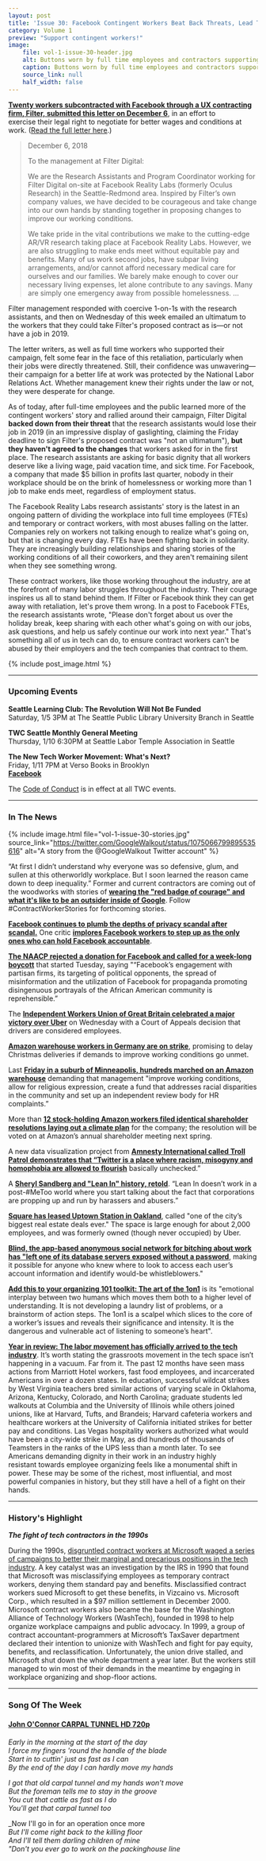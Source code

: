 ```yaml
---
layout: post
title: 'Issue 30: Facebook Contingent Workers Beat Back Threats, Lead The Path Forward'
category: Volume 1
preview: "Support contingent workers!"
image:
    file: vol-1-issue-30-header.jpg
    alt: Buttons worn by full time employees and contractors supporting the fight for improved working conditions
    caption: Buttons worn by full time employees and contractors supporting the fight for improved working conditions
    source_link: null
    half_width: false
---
```


<!-- Content imported from: https://mailchi.mp/480fbcbde3ef/tech-workers-coalition-update-1303437?e=dbff030191 -->

[**Twenty workers subcontracted with Facebook through a UX contracting firm, Filter,&nbsp;submitted this letter on December 6**](https://www.theguardian.com/technology/2018/dec/20/facebook-contractors-filter-digital-labor-dispute-christmas), in an effort to exercise&nbsp;their legal right to negotiate for better wages and conditions at work. ([Read the full letter here](https://contingent-worker-solidarity.github.io/letter-of-demands.pdf).)  

<!--excerpt-->

> December 6, 2018
>
> To the management at Filter Digital:  
>
> We are the Research Assistants and Program Coordinator working for Filter Digital on-site at Facebook Reality Labs (formerly Oculus Research) in the Seattle-Redmond area. Inspired by Filter’s own company values, we have decided to be courageous and take change into our own hands by standing together in proposing changes to improve our working conditions.  
>
> We take pride in the vital contributions we make to the cutting-edge AR/VR research taking place at Facebook Reality Labs. However, we are also struggling to make ends meet without equitable pay and benefits. Many of us work second jobs, have subpar living arrangements, and/or cannot afford necessary medical care for ourselves and our families. We barely make enough to cover our necessary living expenses, let alone contribute to any savings. Many are simply one emergency away from possible homelessness. ...
  
Filter management responded with coercive 1-on-1s with the research assistants, and then on Wednesday of this week emailed an ultimatum to the workers that they could take Filter's proposed contract as is—or not have a job in 2019.  
  
The letter writers, as well as full time workers who supported their campaign, felt some fear in the face of this retaliation, particularly when their jobs were directly threatened. Still,&nbsp;their confidence was unwavering—their campaign for a better life at work was protected by the National Labor Relations Act. Whether management knew their rights under the law or not, they were desperate for change.  
  
As of today, after full-time employees and the public learned more of the contingent workers'&nbsp;story and rallied around their campaign, Filter Digital **backed down from their threat** that the research assistants would lose their job in 2019 (in an impressive display of gaslighting, claiming the Friday deadline to sign Filter's proposed contract was "not an ultimatum"), **but they haven't agreed to the changes** that workers asked for in the first place. The research assistants are asking for basic dignity that all workers deserve like a living wage, paid vacation time, and sick time. For Facebook, a company that made $5 billion in profits last quarter, nobody in their workplace should be on the brink of homelessness or working more than 1 job to make ends meet, regardless of employment status.  
  
The Facebook Reality Labs research assistants' story is the latest in an ongoing pattern of dividing the workplace into full time employees (FTEs) and temporary or contract workers, with most abuses falling on the latter. Companies rely on workers not talking enough to realize what's going on, but that is changing every day.&nbsp;FTEs have been fighting back in solidarity. They are increasingly building relationships and sharing stories of the working conditions of all their coworkers, and they aren't remaining silent when they see something wrong.  
  
These contract workers, like those working throughout the industry, are at the forefront of many labor struggles throughout the industry. Their courage inspires us all to stand behind them. If Filter or Facebook think they can get away with retaliation, let's prove them wrong. In a post to Facebook FTEs, the research assistants wrote, "Please don't forget about us over the holiday break, keep sharing with each other what's going on with our jobs, ask questions, and help us safely continue our work into next year." That's something all of us in tech can do, to ensure contract workers can't be abused by their employers and the tech companies that contract to them.

{% include post_image.html %}

***

###  Upcoming Events

 **Seattle Learning Club: The Revolution Will Not Be Funded**  
Saturday, 1/5 3PM at The Seattle Public Library University Branch in Seattle  
  
**TWC Seattle Monthly General Meeting**  
Thursday, 1/10 6:30PM at Seattle Labor Temple Association in Seattle&nbsp;  
  
**The New Tech Worker Movement: What's Next?**  
Friday, 1/11 7PM at Verso Books in Brooklyn  
[**Facebook**](https://www.facebook.com/events/299017240954853/)&nbsp;

The [Code of Conduct](https://techworkerscoalition.org/community-guide/) is in effect at all TWC events.

***

###  In The News

{% include image.html
    file="vol-1-issue-30-stories.jpg"
    source_link="https://twitter.com/GoogleWalkout/status/1075066799895535616"
    alt="A story from the @GoogleWalkout Twitter account"
%}

“At first I didn’t understand why everyone was so defensive, glum, and sullen at this otherworldly workplace. But I soon learned the reason came down to deep inequality.” Former and current contractors are coming out of the woodworks with stories of [**wearing the "red badge of courage" and what it's like to be an outsider inside of Google**](https://qz.com/1494111/googles-caste-system-is-bad-for-workers-and-bad-for-google-too/). Follow #ContractWorkerStories for forthcoming stories.  
  
[**Facebook continues to plumb the depths of privacy scandal after scandal.**](https://www.nytimes.com/2018/12/18/technology/facebook-privacy.html%C2%A0)&nbsp;One critic [**implores Facebook workers to step up as the only ones who can hold Facebook accountable**](https://slate.com/technology/2018/12/facebook-workers-privacy-violation.html%C2%A0).&nbsp;  
  
[**The NAACP rejected a donation for Facebook and called for&nbsp;a week-long boycott**](https://www.bloomberg.com/news/articles/2018-12-17/naacp-calls-for-week-long-facebook-boycott-over-racial-targeting) that started Tuesday, saying "“Facebook’s engagement with partisan firms, its targeting of political opponents, the spread of misinformation and the utilization of Facebook for propaganda promoting disingenuous portrayals of the African American community is reprehensible.”  
  
The [**Independent Workers Union of Great Britain&nbsp;celebrated&nbsp;a major victory over Uber**](https://iwgb.org.uk/post/5c1a66494edfe/iwgb-defeats-uber-at-the)&nbsp;on Wednesday with a Court of Appeals decision that drivers are considered employees.  
  
[**Amazon warehouse workers in Germany are on strike**](https://www.seattletimes.com/business/amazon-workers-on-strike-in-germany-a-week-before-christmas/), promising to delay Christmas deliveries if demands to improve working conditions go unmet.  
  
Last [**Friday in a suburb of Minneapolis, hundreds marched on an Amazon warehouse**](https://gizmodo.com/hundreds-march-on-amazon-fulfillment-center-in-minnesot-1831113246) demanding that management "improve&nbsp;working conditions, allow for religious expression,&nbsp;create a fund that addresses racial disparities in the community and set up an independent review body for HR complaints.”  
  
More than [**12 stock-holding Amazon workers filed identical shareholder resolutions laying out a climate plan**](https://www.nytimes.com/2018/12/16/technology/tech-workers-company-stock-shareholder-activism.html) for the company; the resolution will be voted on at Amazon’s annual shareholder meeting next spring.  
  
A new data visualization project from [**Amnesty International called Troll Patrol demonstrates that “Twitter is a place where racism, misogyny and homophobia are allowed to flourish**](https://www.wired.com/story/amnesty-report-twitter-abuse-women/) basically unchecked.” &nbsp;  
  
A [**Sheryl Sandberg and "Lean In" history, retold**](https://www.buzzfeednews.com/article/carolineodonovan/facebooks-sheryl-sandberg-was-supposed-to-change-the-world). “Lean In doesn’t work in a post-#MeToo world where you start talking about the fact that corporations are propping up and run by harassers and abusers.”  
  
[**Square has leased Uptown Station in Oakland**](https://www.sfchronicle.com/business/article/Square-leases-Oakland-s-Uptown-Station-in-one-13482170.php), called "one of the city’s biggest real estate deals ever." The space is large enough for about 2,000 employees, and was formerly owned (though never occupied) by Uber.  
  
[**Blind, the app-based anonymous social network&nbsp;for bitching about work has "left one of its database servers exposed without a password**](https://techcrunch.com/2018/12/20/blind-anonymous-app-data-exposure/), making it possible for anyone who knew where to look to access each user’s account information and identify would-be whistleblowers."  
  
[**Add this to your organizing 101 toolkit: The art of the 1on1**](http://organizing.work/2018/12/the-art-of-the-one-on-one/) is its "emotional interplay between two humans which moves them both to a higher level of understanding. It is not developing a laundry list of problems, or a brainstorm of action steps. The 1on1 is a scalpel which slices to the core of a worker’s issues and reveals their significance and intensity. It is the dangerous and vulnerable act of listening to someone’s heart".  
  
[**Year in review: The labor movement has officially arrived to the tech industry**](https://gizmodo.com/the-year-workers-stood-up-to-big-tech-1830832622).&nbsp;It’s worth stating the grassroots movement in the tech space isn’t happening in a vacuum. Far from it. The past 12 months have seen mass actions from&nbsp;Marriott Hotel workers,&nbsp;fast food employees, and&nbsp;incarcerated Americans&nbsp;in over a dozen states. In education, successful wildcat strikes by&nbsp;West Virginia teachers&nbsp;bred similar actions of varying scale in Oklahoma, Arizona, Kentucky, Colorado, and North Carolina; graduate students led walkouts at&nbsp;Columbia&nbsp;and the&nbsp;University of Illinois&nbsp;while others joined unions, like at&nbsp;Harvard,&nbsp;Tufts, and&nbsp;Brandeis; Harvard&nbsp;cafeteria workers&nbsp;and healthcare workers at the&nbsp;University of California initiated strikes for better pay and conditions. Las Vegas hospitality workers authorized what would have been a&nbsp;city-wide strike&nbsp;in May, as did hundreds of thousands of Teamsters in the ranks of the&nbsp;UPS&nbsp;less than a month later. To see Americans demanding dignity in their work in an industry&nbsp;highly resistant&nbsp;towards employee organizing feels like a monumental shift in power. These may be some of the richest, most influential, and most powerful companies in history, but they still have a hell of a fight on their hands.

***

### History's Highlight

_**The fight of tech contractors in the 1990s**_

During the 1990s, [disgruntled contract workers at Microsoft waged a series of campaigns to better their marginal and precarious positions in the tech industry](https://drive.google.com/file/d/1LyMaY3Ezx1OPSBmweU6PKNc81EKRVR1L/view). A key catalyst was an investigation by the IRS in 1990 that found that Microsoft was misclassifying employees as temporary contract workers, denying them standard pay and benefits. Misclassified contract workers sued Microsoft to get these benefits, in Vizcaino vs. Microsoft Corp., which resulted in a $97 million settlement in December 2000. Microsoft contract workers also became the base for the Washington Alliance of Technology Workers (WashTech), founded in 1998 to help organize workplace campaigns and public advocacy. In 1999, a group of contract accountant-programmers at Microsoft’s TaxSaver department declared their intention to unionize with WashTech and fight for pay equity, benefits, and reclassification. Unfortunately, the union drive stalled, and Microsoft shut down the whole department a year later. But the workers still managed to win most of their demands in the meantime by engaging in workplace organizing and shop-floor actions.

***

### Song Of The Week

#### [**John O'Connor CARPAL TUNNEL HD 720p**](https://www.youtube.com/watch?v=xl-8pfM7VwM)

_Early in the morning at the start of the day_  
_I force my fingers 'round the handle of the blade_  
_Start in to cuttin' just as fast as I can_  
_By the end of the day I can hardly move my hands_  

_I got that old carpal tunnel and my hands won't move_  
_But the foreman tells me to stay in the groove_  
_You cut that cattle as fast as I do_  
_You'll get that carpal tunnel too_  
  
_Now I'll go in for an operation once more  
_But I'll come right back to the killing floor_  
_And I'll tell them darling children of mine_  
_"Don't you ever go to work on the packinghouse line_  
